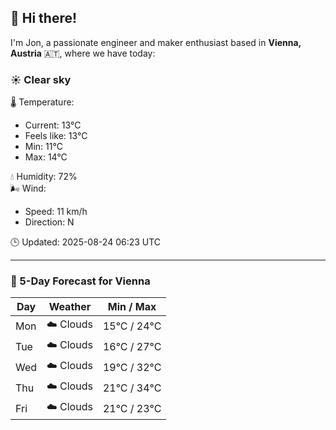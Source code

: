 ## 👋 Hi there!

I'm Jon, a passionate engineer and maker enthusiast based in **Vienna, Austria** 🇦🇹, where we have today:

### ☀️ Clear sky 

🌡️ Temperature: 
* Current: 13°C
* Feels like: 13°C
* Min: 11°C 
* Max: 14°C  

💧 Humidity: 72%  
🌬️ Wind: 
* Speed: 11 km/h 
* Direction: N  

🕒 Updated: 2025-08-24 06:23 UTC

---

### 📅 5-Day Forecast for Vienna

| Day | Weather | Min / Max |
|-----|---------|------------|
| Mon | ☁️ Clouds | 15°C / 24°C |
| Tue | ☁️ Clouds | 16°C / 27°C |
| Wed | ☁️ Clouds | 19°C / 32°C |
| Thu | ☁️ Clouds | 21°C / 34°C |
| Fri | ☁️ Clouds | 21°C / 23°C |
